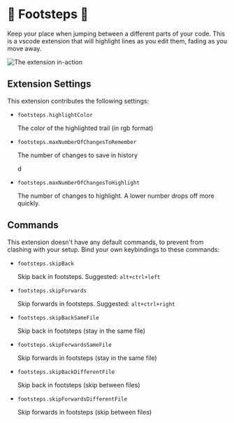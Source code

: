 # 👣 Footsteps 🐾

Keep your place when jumping between a different parts of your code. This is a vscode extension that will highlight lines as you edit them, fading as you move away.

![The extension in-action](https://github.com/Wattenberger/footsteps-vscode/blob/main/footsteps.gif?raw=true)

## Extension Settings

This extension contributes the following settings:

* `footsteps.highlightColor`

  The color of the highlighted trail (in rgb format)

* `footsteps.maxNumberOfChangesToRemember`

  The number of changes to save in history

  d

* `footsteps.maxNumberOfChangesToHighlight`

  The number of changes to highlight. A lower number drops off more quickly.


## Commands

This extension doesn't have any default commands, to prevent from clashing with your setup. Bind your own keybindings to these commands:

* `footsteps.skipBack`

  Skip back in footsteps. Suggested: `alt+ctrl+left`

* `footsteps.skipForwards`

  Skip forwards in footsteps. Suggested: `alt+ctrl+right`

* `footsteps.skipBackSameFile`

  Skip back in footsteps (stay in the same file)

* `footsteps.skipForwardsSameFile`

  Skip forwards in footsteps (stay in the same file)

* `footsteps.skipBackDifferentFile`

  Skip back in footsteps (skip between files)

* `footsteps.skipForwardsDifferentFile`

  Skip forwards in footsteps (skip between files)


